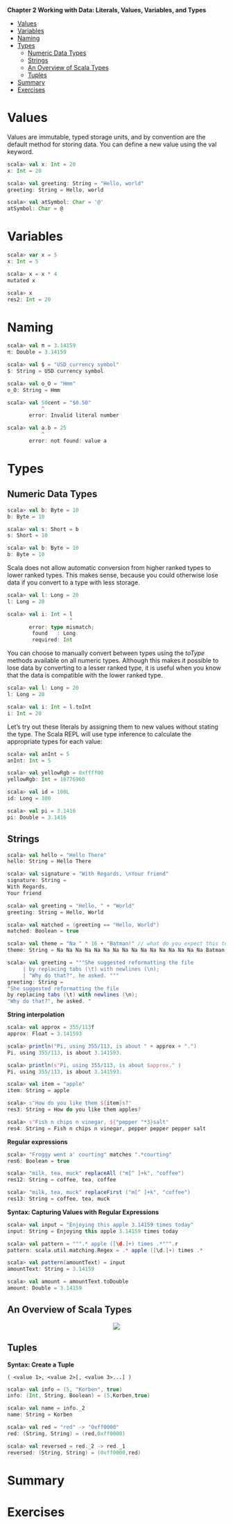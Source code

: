 **Chapter 2 Working with Data: Literals, Values, Variables, and Types**


<!-- vim-markdown-toc GFM -->

* [Values](#values)
* [Variables](#variables)
* [Naming](#naming)
* [Types](#types)
    * [Numeric Data Types](#numeric-data-types)
    * [Strings](#strings)
    * [An Overview of Scala Types](#an-overview-of-scala-types)
    * [Tuples](#tuples)
* [Summary](#summary)
* [Exercises](#exercises)

<!-- vim-markdown-toc -->

# Values
Values are immutable, typed storage units, and by convention are the default method for storing data. You can define a new value using the val keyword.
```scala
scala> val x: Int = 20
x: Int = 20

scala> val greeting: String = "Hello, world"
greeting: String = Hello, world

scala> val atSymbol: Char = '@'
atSymbol: Char = @
```
# Variables
```scala
scala> var x = 5
x: Int = 5

scala> x = x * 4
mutated x

scala> x
res2: Int = 20
```
# Naming

```scala
scala> val π = 3.14159
π: Double = 3.14159

scala> val $ = "USD currency symbol"
$: String = USD currency symbol

scala> val o_O = "Hmm"
o_O: String = Hmm

scala> val 50cent = "$0.50"
           ^
       error: Invalid literal number

scala> val a.b = 25
           ^
       error: not found: value a
```

# Types
## Numeric Data Types

```scala
scala> val b: Byte = 10
b: Byte = 10

scala> val s: Short = b
s: Short = 10

scala> val b: Byte = 10
b: Byte = 10
```
Scala does not allow automatic conversion from higher ranked types to lower ranked types. This makes sense, because you could otherwise lose data if you convert to a type with less storage.
```scala
scala> val l: Long = 20
l: Long = 20

scala> val i: Int = l
                    ^
       error: type mismatch;
        found   : Long
        required: Int
```
You can choose to manually convert between types using the *toType* methods available on all numeric types. Although this makes it possible to lose data by converting to a lesser ranked type, it is useful when you know that the data is compatible with the lower ranked type.

```scala
scala> val l: Long = 20
l: Long = 20

scala> val i: Int = l.toInt
i: Int = 20
```
Let’s try out these literals by assigning them to new values without stating the type. The Scala REPL will use type inference to calculate the appropriate types for each value:

```scala
scala> val anInt = 5
anInt: Int = 5

scala> val yellowRgb = 0xffff00
yellowRgb: Int = 16776960

scala> val id = 100L
id: Long = 100

scala> val pi = 3.1416
pi: Double = 3.1416
```


## Strings


```scala
scala> val hello = "Hello There"
hello: String = Hello There

scala> val signature = "With Regards, \nYour friend"
signature: String =
With Regards,
Your friend
```


```scala
scala> val greeting = "Hello, " + "World"
greeting: String = Hello, World

scala> val matched = (greeting == "Hello, World")
matched: Boolean = true

scala> val theme = "Na " * 16 + "Batman!" // what do you expect this to print?
theme: String = Na Na Na Na Na Na Na Na Na Na Na Na Na Na Na Na Batman!

scala> val greeting = """She suggested reformatting the file
     | by replacing tabs (\t) with newlines (\n);
     | "Why do that?", he asked. """
greeting: String =
"She suggested reformatting the file
by replacing tabs (\t) with newlines (\n);
"Why do that?", he asked. "
```

**String interpolation**
```scala
scala> val approx = 355/113f
approx: Float = 3.141593

scala> println("Pi, using 355/113, is about " + approx + ".")
Pi, using 355/113, is about 3.141593.

scala> println(s"Pi, using 355/113, is about $approx." )
Pi, using 355/113, is about 3.141593.
```
```scala
scala> val item = "apple"
item: String = apple

scala> s"How do you like them ${item}s?"
res3: String = How do you like them apples?

scala> s"Fish n chips n vinegar, ${"pepper "*3}salt"
res4: String = Fish n chips n vinegar, pepper pepper pepper salt
```

**Regular expressions**

```scala
scala> "Froggy went a' courting" matches ".*courting"
res6: Boolean = true

scala> "milk, tea, muck" replaceAll ("m[^ ]+k", "coffee")
res12: String = coffee, tea, coffee

scala> "milk, tea, muck" replaceFirst ("m[^ ]+k", "coffee")
res13: String = coffee, tea, muck
```

**Syntax: Capturing Values with Regular Expressions**
```scala
scala> val input = "Enjoying this apple 3.14159 times today"
input: String = Enjoying this apple 3.14159 times today

scala> val pattern = """.* apple ([\d.]+) times .*""".r
pattern: scala.util.matching.Regex = .* apple ([\d.]+) times .*

scala> val pattern(amountText) = input
amountText: String = 3.14159

scala> val amount = amountText.toDouble
amount: Double = 3.14159
```
## An Overview of Scala Types
<div align="center">
    <img src="images/0201.png">
</div>

## Tuples
**Syntax: Create a Tuple**
```
( <value 1>, <value 2>[, <value 3>...] )
```

```scala
scala> val info = (5, "Korben", true)
info: (Int, String, Boolean) = (5,Korben,true)

scala> val name = info._2
name: String = Korben

scala> val red = "red" -> "0xff0000"
red: (String, String) = (red,0xff0000)

scala> val reversed = red._2 -> red._1
reversed: (String, String) = (0xff0000,red)
```
# Summary
# Exercises

